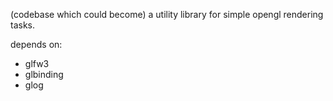 (codebase which could become) a utility library for simple opengl rendering tasks.

depends on:
  * glfw3
  * glbinding
  * glog

